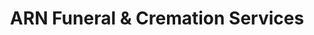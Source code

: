 ---
title: "ARN Funeral & Cremation Services"
url: /zionsville/arn-funeral-und-cremation-services/
shop: Bestattungen
---